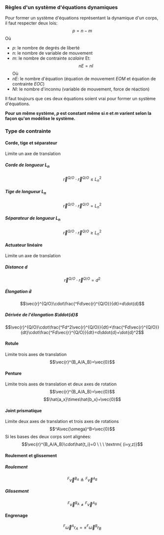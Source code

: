 ### Règles d'un système d'équations dynamiques
Pour former un système d'équations représentant la dynamique d'un corps, il faut respecter deux lois:
$$p=n-m$$
Où
- $p$: le nombre de degrés de liberté
- $n$: le nombre de variable de mouvement
- $m$: le nombre de contrainte *scalaire*
Et:
$$nE=nI$$
Où
- $nE$: le nombre d'équation (équation de mouvement *EOM* et équation de contrainte *EOC*)
- $NI$: le nombre d'inconnu (variable de mouvement, force de réaction)

Il faut toujours que ces deux équations soient vrai pour former un système d'équations.

**Pour un même système, $p$ est constant même si $n$ et $m$ varient selon la façon qu'on modélise le système.**

### Type de contrainte

#### Corde, tige et séparateur
Limite un axe de translation
##### Corde de longueur $L_n$
$$\vec{r}^{Q/O}\cdot\vec{r}^{Q/O}\leq L_n^2$$
##### Tige de longueur $L_n$
$$\vec{r}^{Q/O}\cdot\vec{r}^{Q/O}= L_n^2$$
##### Séparateur de longueur $L_n$
$$\vec{r}^{Q/O}\cdot\vec{r}^{Q/O}\geq L_n^2$$
#### Actuateur linéaire
Limite un axe de translation
##### Distance $d$
$$\vec{r}^{Q/O}\cdot\vec{r}^{Q/O}= d^2$$
##### Élongation $\dot{d}$
$$\vec{r}^{Q/O}\cdot\frac{^Fd\vec{r}^{Q/O}}{dt}=d\dot{d}$$
##### Dérivée de l'élongation $\ddot{d}$
$$\vec{r}^{Q/O}\cdot\frac{^Fd^2\vec{r}^{Q/O}}{dt}+\frac{^Fd\vec{r}^{Q/O}}{dt}\cdot\frac{^Fd\vec{r}^{Q/O}}{dt}=d\ddot{d}+\dot{d}^2$$
#### Rotule
Limite trois axes de translation
$$\vec{r}^{B_A/A_B}=\vec{0}$$
#### Penture
Limite trois axes de translation et deux axes de rotation
$$\vec{r}^{B_A/A_B}=\vec{0}$$
$$\hat{a_x}\times\hat{b_x}=\vec{0}$$
#### Joint prismatique
Limite deux axes de translation et trois axes de rotations
$$^A\vec{\omega}^B=\vec{0}$$
Si les bases des deux corps sont alignées:
$$\vec{r}^{B_A/A_B}\cdot\hat{t_i}=0 \ \ \ \textrm{ (i=y,z)}$$

#### Roulement et glissement
##### Roulement
$$^F\vec{v}^{B_A}\triangleq{}^F\vec{v}^{A_B}$$
##### Glissement
$$^F\vec{v}^{B_A}\neq{}^F\vec{v}^{A_B}$$
#### Engrenage
$$^F\vec{\omega}^Ar_A= \pm{}^F\vec{\omega}^Br_B$$

